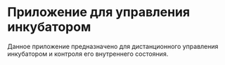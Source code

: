 # Приложение для управления инкубатором

Данное приложение предназначено для дистанционного управления инкубатором и
контроля его внутреннего состояния.

